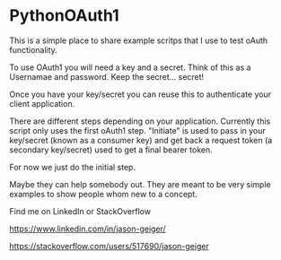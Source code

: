 # PythonOAuth1
This is a simple place to share example scritps that I use to test oAuth functionality.

To use OAuth1 you will need a key and a secret.  Think of this as a Usernamae and password.  Keep the secret... secret!

Once you have your key/secret you can reuse this to authenticate your client application.

There are different steps depending on your application.
Currently this script only uses the first oAuth1 step.  "Initiate" is used to pass in your key/secret (known as a consumer key) and get back a request token (a secondary key/secret) used to get a final bearer token.

For now we just do the initial step.

Maybe they can help somebody out.  They are meant to be very simple examples to show people whom new to a concept.

Find me on LinkedIn or StackOverflow

https://www.linkedin.com/in/jason-geiger/

https://stackoverflow.com/users/517690/jason-geiger
